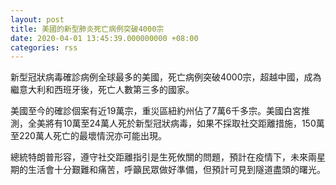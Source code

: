 ```yaml
---
layout: post
title: 美國的新型肺炎死亡病例突破4000宗
date: 2020-04-01 13:45:39.000000000 +08:00
categories: rss
---
```


新型冠狀病毒確診病例全球最多的美國，死亡病例突破4000宗，超越中國，成為繼意大利和西班牙後，死亡人數第三多的國家。

美國至今的確診個案有近19萬宗，重災區紐約州佔了7萬6千多宗。美國白宮推測，全美將有10萬至24萬人死於新型冠狀病毒，如果不採取社交距離措施，150萬至220萬人死亡的最壞情況亦可能出現。

總統特朗普形容，遵守社交距離指引是生死攸關的問題，預計在疫情下，未來兩星期的生活會十分艱難和痛苦，呼籲民眾做好準備，但預計可見到隧道盡頭的曙光。
